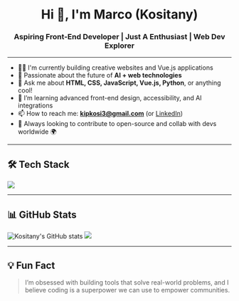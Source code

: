 <h1 align="center">Hi 👋, I'm Marco (Kositany)</h1>
<h3 align="center">Aspiring Front-End Developer | Just A Enthusiast | Web Dev Explorer</h3>

---

- 👨‍💻 I'm currently building creative websites and Vue.js applications
- 🔭 Passionate about the future of **AI + web technologies**
- 💬 Ask me about **HTML, CSS, JavaScript, Vue.js, Python**, or anything cool!
- 🌱 I’m learning advanced front-end design, accessibility, and AI integrations
- 📫 How to reach me: **kipkosi3@gmail.com** (or [LinkedIn](https://linkedin.com/in/kositany))
- 🚀 Always looking to contribute to open-source and collab with devs worldwide 🌍

---

## 🛠️ Tech Stack

<p align="left">
  <img src="https://skillicons.dev/icons?i=html,css,js,vue,python,git&theme=light" />
</p>

---

## 📊 GitHub Stats

<p align="left">
  <img src="https://github-readme-stats.vercel.app/api?username=Kositany&show_icons=true&theme=radical" alt="Kositany's GitHub stats" />
  <img src="https://github-readme-stats.vercel.app/api/top-langs/?username=Kositany&layout=compact&theme=radical" />
</p>

---

## 💡 Fun Fact

> I’m obsessed with building tools that solve real-world problems, and I believe coding is a superpower we can use to empower communities.
